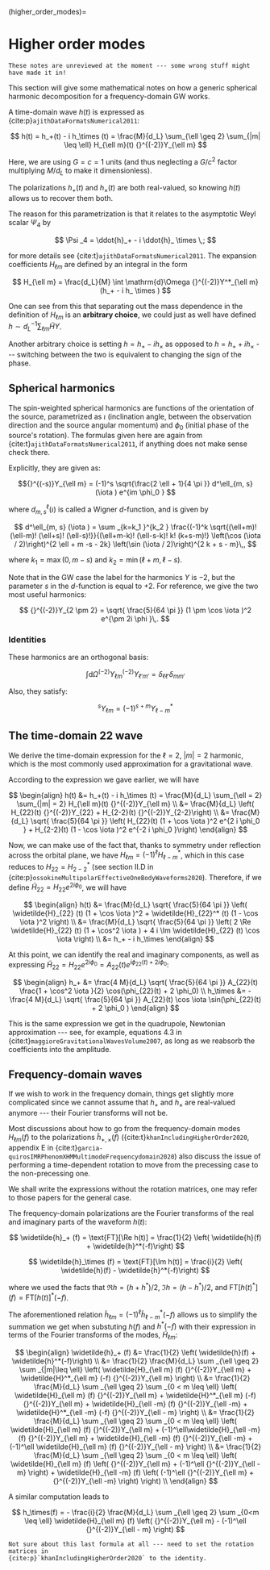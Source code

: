 (higher_order_modes)=
# Higher order modes

```{danger} 
These notes are unreviewed at the moment --- some wrong stuff might 
have made it in! 
```

This section will give some mathematical notes on how 
a generic spherical harmonic decomposition for a frequency-domain 
GW works.

A time-domain wave $h(t)$ is expressed as {cite:p}`ajithDataFormatsNumerical2011`:

$$ h(t) = h_+(t) - i h_\times (t)
= \frac{M}{d_L} \sum_{\ell \geq 2} \sum_{|m| \leq \ell} H_{\ell m}(t) {}^{(-2)}Y_{\ell m}
$$

Here, we are using $G = c = 1$ units (and thus neglecting a $G/c^2$ factor
multiplying $M/d_L$ to make it dimensionless).

The polarizations $h_+(t)$ and $h_\times(t)$ are both real-valued, 
so knowing $h(t)$ allows us to recover them both.

The reason for this parametrization is that it relates to the 
asymptotic Weyl scalar $\Psi _4$ by 

$$ \Psi _4 = \ddot{h}_+ - i \ddot{h}_ \times \,;
$$

for more details see {cite:t}`ajithDataFormatsNumerical2011`.
The expansion coefficients $H_{\ell m}$ are defined by an integral in the form 

$$ H_{\ell m} = \frac{d_L}{M} \int \mathrm{d}\Omega {}^{(-2)}Y^*_{\ell m} (h_+ - i h_ \times )
$$

One can see from this that separating out the mass dependence in the definition 
of $H_{\ell m}$ is an **arbitrary choice**, we could just as well have defined 
$h \sim d_L^{-1} \sum_{\ell m} \widetilde{H} Y$. 

Another arbitrary choice is setting $h = h_+ - i h_\times$ as opposed to 
$h = h_+ + i h_\times$ --- switching between the two is equivalent to changing
the sign of the phase.

## Spherical harmonics

The spin-weighted spherical harmonics are functions of the orientation 
of the source, parametrized as $\iota$ (inclination angle, between the 
observation direction and the source angular momentum) and $\phi_0$ (initial phase 
of the source's rotation).
The formulas given here are again from 
{cite:t}`ajithDataFormatsNumerical2011`, if anything does not make sense check there.

Explicitly, they are given as:

$${}^{(-s)}Y_{\ell m} = (-1)^s \sqrt{\frac{2 \ell + 1}{4 \pi }} d^\ell_{m, s} (\iota ) e^{im \phi_0 }
$$

where $d^\ell_{m, s} (\iota )$ is called a Wigner $d$-function, and is given by

$$ d^\ell_{m, s} (\iota ) = \sum _{k=k_1 }^{k_2 }
\frac{(-1)^k \sqrt{(\ell+m)! (\ell-m)! (\ell+s)! (\ell-s)!}}{(\ell+m-k)! (\ell-s-k)! k! (k+s-m)!} 
\left(\cos (\iota / 2)\right)^{2 \ell + m -s - 2k}
\left(\sin (\iota / 2)\right)^{2 k + s - m}\,,
$$

where $k_1 = \max(0, m-s)$ and $k_2 = \min (\ell + m, \ell - s)$.

Note that in the GW case the label for the harmonics $Y$ is $-2$, but the parameter $s$ in the $d$-function is 
equal to $+2$. 
For reference, we give the two most useful harmonics: 

$$ {}^{(-2)}Y_{2 \pm 2} = \sqrt{ \frac{5}{64 \pi }} (1 \pm \cos \iota )^2 e^{\pm 2i \phi }\,.
$$

### Identities

These harmonics are an orthogonal basis: 

$$ \int \mathrm{d}\Omega {}^{(-2)}Y_{\ell m} {}^{(-2)}Y_{\ell' m'} = \delta _{\ell \ell'} \delta _{m m'}
$$

Also, they satisfy:

$$ {}^sY_{\ell m} = (-1)^{s+m} Y^*_{\ell -m}
$$


## The time-domain 22 wave

We derive the time-domain expression for the $\ell=2$, $|m| = 2$ harmonic, 
which is the most commonly used approximation for a gravitational wave.

According to the expression we gave earlier, we will have

$$ \begin{align}
h(t) &= h_+(t) - i h_\times (t)
= \frac{M}{d_L} \sum_{\ell = 2} \sum_{|m| = 2} H_{\ell m}(t) {}^{(-2)}Y_{\ell m}  \\
&= \frac{M}{d_L} \left( H_{22}(t) {}^{(-2)}Y_{22} + H_{2-2}(t) {}^{(-2)}Y_{2-2}\right)  \\
&= \frac{M}{d_L} \sqrt{ \frac{5}{64 \pi }} 
\left( H_{22}(t) (1 + \cos \iota )^2 e^{2 i \phi_0 } + H_{2-2}(t) (1 - \cos \iota )^2 e^{-2 i \phi_0 }\right)  
\end{align}
$$

Now, we can make use of the fact that, thanks to symmetry under reflection across the orbital plane, 
we have $H_{\ell m} = (-1)^\ell H_{\ell -m}^*$, which in this case reduces to 
$H_{22} = H_{2-2}^*$ (see section II.D in {cite:p}`ossokineMultipolarEffectiveOneBodyWaveforms2020`). 
Therefore, if we define $\widetilde{H}_{22} = H_{22} e^{2i \phi_0 }$, we 
will have 

$$ 
\begin{align}
h(t) &= \frac{M}{d_L} \sqrt{ \frac{5}{64 \pi }} 
\left(
    \widetilde{H}_{22} (t) (1 + \cos \iota )^2 +
    \widetilde{H}_{22}^* (t) (1 - \cos \iota )^2
\right)  \\
&= \frac{M}{d_L} \sqrt{ \frac{5}{64 \pi }} 
\left(
    2 \Re \widetilde{H}_{22} (t) (1 + \cos^2 \iota ) +
    4 i \Im \widetilde{H}_{22} (t) \cos \iota 
\right) \\
&= h_+ - i h_\times
\end{align}
$$

At this point, we can identify the real and imaginary components, as well as expressing 
$\widetilde{H}_{22} = H_{22} e^{2 i \phi_0 } = A_{22}(t) e^{i \phi_{22}(t) + 2i \phi_0 }$: 

$$ \begin{align}
h_+ &= \frac{4 M}{d_L} \sqrt{ \frac{5}{64 \pi }} A_{22}(t) \frac{1 + \cos^2 \iota }{2} \cos(\phi_{22}(t) + 2 \phi_0) \\
h_\times &= - \frac{4 M}{d_L} \sqrt{ \frac{5}{64 \pi }} A_{22}(t) \cos \iota \sin(\phi_{22}(t) + 2 \phi_0 )
\end{align}
$$

This is the same expression we get in the quadrupole, Newtonian approximation ---
see, for example, equations 4.3 in {cite:t}`maggioreGravitationalWavesVolume2007`,
as long as we reabsorb the coefficients into the amplitude.

## Frequency-domain waves

If we wish to work in the frequency domain, things get slightly more 
complicated since we cannot assume that $h_+$ and $h_\times$ are real-valued 
anymore --- their Fourier transforms will not be. 

Most discussions about how to go from the frequency-domain modes $H_{\ell m} (f)$
to the polarizations $\widetilde{h}_{+, \times } (f)$ 
({cite:t}`khanIncludingHigherOrder2020`, appendix E in 
{cite:t}`garcia-quirosIMRPhenomXHMMultimodeFrequencydomain2020`) 
also discuss the issue of performing 
a time-dependent rotation to move from the precessing case to the non-precessing one. 

We shall write the expressions without the rotation matrices, one may refer
to those papers for the general case.

The frequency-domain polarizations are the Fourier transforms of the real and imaginary
parts of the waveform $h(t)$: 

$$ \widetilde{h}_+ (f) = \text{FT}[\Re h(t)] = \frac{1}{2} \left( \widetilde{h}(f) + \widetilde{h}^*(-f)\right)
$$

$$ \widetilde{h}_\times (f) = \text{FT}[\Im h(t)] = \frac{i}{2} \left( \widetilde{h}(f) - \widetilde{h}^*(-f)\right)
$$

where we used the facts that $\Re h = (h + h^*) / 2$, $\Im h = (h - h^*) / 2$, 
and $\text{FT}[h(t)^*](f) = \text{FT}[h(t)]^* (-f)$.

The aforementioned relation $\widetilde{h}_{\ell m} =(-1)^\ell \widetilde{h}^* _{\ell -m} (-f)$ 
allows us to simplify the summation we get when substuting $h(f)$ and $h^*(-f)$ with their 
expression in terms of the Fourier transforms of the modes, $\widetilde{H}_{\ell m}$:

$$ \begin{align}
\widetilde{h}_+ (f) &= \frac{1}{2} \left( \widetilde{h}(f) + \widetilde{h}^*(-f)\right)  \\
&= \frac{1}{2} \frac{M}{d_L} \sum _{\ell \geq 2} \sum _{|m|\leq \ell} \left(
    \widetilde{H}_{\ell m} (f) {}^{(-2)}Y_{\ell m} +
    \widetilde{H}^*_{\ell m} (-f) {}^{(-2)}Y_{\ell m}
\right)  \\
&= \frac{1}{2} \frac{M}{d_L} \sum _{\ell \geq 2} \sum _{0 < m \leq \ell} \left(
    \widetilde{H}_{\ell m} (f) {}^{(-2)}Y_{\ell m} +
    \widetilde{H}^*_{\ell m} (-f) {}^{(-2)}Y_{\ell m} +
    \widetilde{H}_{\ell -m} (f) {}^{(-2)}Y_{\ell -m} +
    \widetilde{H}^*_{\ell -m} (-f) {}^{(-2)}Y_{\ell - m}
\right)  \\
&= \frac{1}{2} \frac{M}{d_L} \sum _{\ell \geq 2} \sum _{0 < m \leq \ell} \left(
    \widetilde{H}_{\ell m} (f) {}^{(-2)}Y_{\ell m} +
    (-1)^\ell\widetilde{H}_{\ell -m} (f) {}^{(-2)}Y_{\ell m} +
    \widetilde{H}_{\ell -m} (f) {}^{(-2)}Y_{\ell -m} +
    (-1)^\ell \widetilde{H}_{\ell m} (f) {}^{(-2)}Y_{\ell - m}
\right)  \\
&= \frac{1}{2} \frac{M}{d_L} \sum _{\ell \geq 2} \sum _{0 < m \leq \ell} \left(
    \widetilde{H}_{\ell m} (f) 
    \left(
        {}^{(-2)}Y_{\ell m} +
        (-1)^\ell {}^{(-2)}Y_{\ell - m}
    \right)
    +
    \widetilde{H}_{\ell -m} (f) 
    \left(
        (-1)^\ell {}^{(-2)}Y_{\ell m} +
        {}^{(-2)}Y_{\ell -m}
    \right)
\right)  \\
\end{align}
$$

A similar computation leads to 

$$ h_\times(f) = - \frac{i}{2} \frac{M}{d_L} \sum _{\ell \geq 2} \sum _{0<m \leq \ell}
\widetilde{H}_{\ell m} (f) \left(
    {}^{(-2)}Y_{\ell m} -
    (-1)^\ell {}^{(-2)}Y_{\ell - m}
\right)
$$

```{danger}
Not sure about this last formula at all --- need to set the rotation matrices in 
{cite:p}`khanIncludingHigherOrder2020` to the identity. 
```